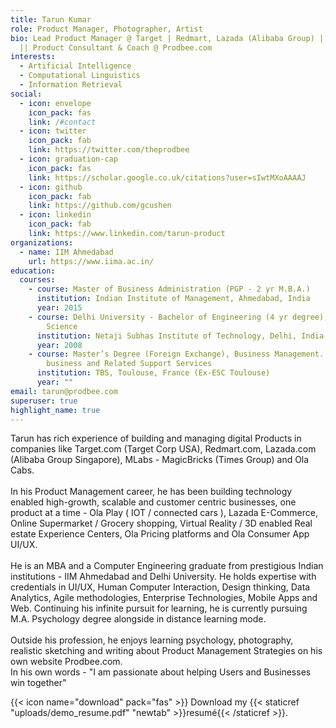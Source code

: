 ```yaml
---
title: Tarun Kumar
role: Product Manager, Photographer, Artist
bio: Lead Product Manager @ Target | Redmart, Lazada (Alibaba Group) | Ola Cabs
  || Product Consultant & Coach @ Prodbee.com
interests:
  - Artificial Intelligence
  - Computational Linguistics
  - Information Retrieval
social:
  - icon: envelope
    icon_pack: fas
    link: /#contact
  - icon: twitter
    icon_pack: fab
    link: https://twitter.com/theprodbee
  - icon: graduation-cap
    icon_pack: fas
    link: https://scholar.google.co.uk/citations?user=sIwtMXoAAAAJ
  - icon: github
    icon_pack: fab
    link: https://github.com/gcushen
  - icon: linkedin
    icon_pack: fab
    link: https://www.linkedin.com/tarun-product
organizations:
  - name: IIM Ahmedabad
    url: https://www.iima.ac.in/
education:
  courses:
    - course: Master of Business Administration (PGP - 2 yr M.B.A.)
      institution: Indian Institute of Management, Ahmedabad, India
      year: 2015
    - course: Delhi University - Bachelor of Engineering (4 yr degree), Computer
        Science
      institution: Netaji Subhas Institute of Technology, Delhi, India
      year: 2008
    - course: Master’s Degree (Foreign Exchange), Business Management. - Aviation
        business and Related Support Services
      institution: TBS, Toulouse, France (Ex-ESC Toulouse)
      year: ""
email: tarun@prodbee.com
superuser: true
highlight_name: true
---
```

Tarun has rich experience of building and managing digital Products in companies like Target.com (Target Corp USA), Redmart.com, Lazada.com (Alibaba Group Singapore), MLabs - MagicBricks (Times Group) and Ola Cabs.\
\
In his Product Management career, he has been building technology enabled high-growth, scalable and customer centric businesses, one product at a time - Ola Play ( IOT / connected cars ), Lazada E-Commerce, Online Supermarket / Grocery shopping, Virtual Reality / 3D enabled Real estate Experience Centers, Ola Pricing platforms and Ola Consumer App UI/UX.\
\
He is an MBA and a Computer Engineering graduate from prestigious Indian institutions - IIM Ahmedabad and Delhi University. He holds expertise with credentials in UI/UX, Human Computer Interaction, Design thinking, Data Analytics, Agile methodologies, Enterprise Technologies, Mobile Apps and Web. Continuing his infinite pursuit for learning, he is currently pursuing M.A. Psychology degree alongside in distance learning mode.\
\
Outside his profession, he enjoys learning psychology, photography, realistic sketching and writing about Product Management Strategies on his own website Prodbee.com.\
In his own words - "I am passionate about helping Users and Businesses win together"

{{< icon name="download" pack="fas" >}} Download my {{< staticref "uploads/demo_resume.pdf" "newtab" >}}resumé{{< /staticref >}}.